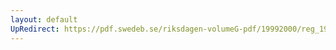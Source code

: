 ```yaml
---
layout: default
UpRedirect: https://pdf.swedeb.se/riksdagen-volumeG-pdf/19992000/reg_19992000/reg_19992000_0302.pdf
---
```

